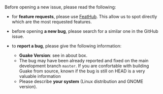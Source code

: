 Before opening a new issue, please read the following:

- for **feature requests**, please use [FeatHub](https://feathub.com/Guake/guake). This allow us to
  spot directly which are the most requested features.
- before opening **a new bug**, please search for a similar one in the GitHub issue.
- to **report a bug**, please give the following information:

  - **Guake Version**: see in about box.
  - The bug may have been already reported and fixed on the main development branch `master`. If you
    are confortable with building Guake from source, known if the bug is still on HEAD is a very
    valuable information
  - Please describe **your system** (Linux distribution and GNOME version).
